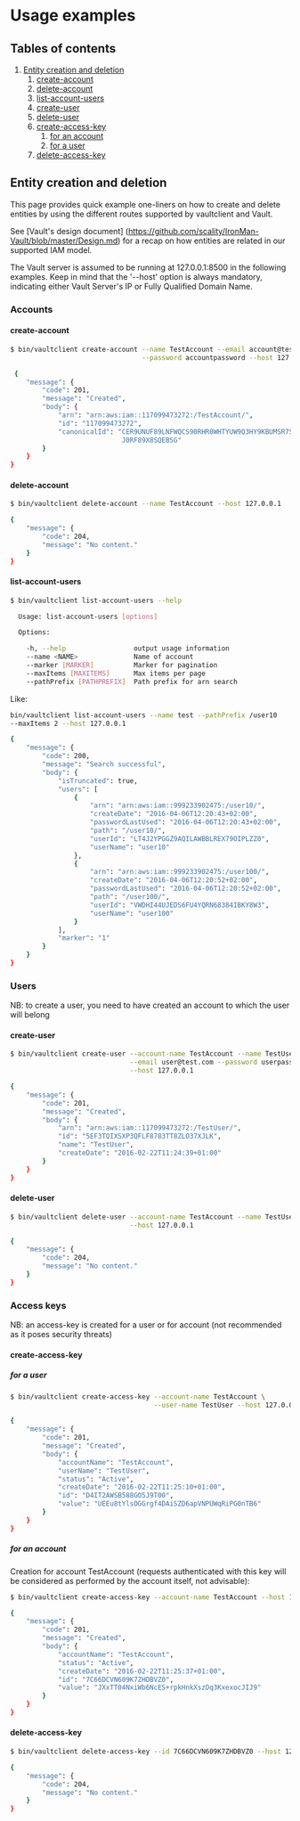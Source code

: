 # Usage examples

## Tables of contents

1. [Entity creation and deletion](#entity-creation-and-deletion)
    1. [create-account](#create-account)
    2. [delete-account](#delete-account)
    3. [list-account-users](#list-account-users)
    4. [create-user](#create-user)
    5. [delete-user](#delete-user)
    6. [create-access-key](#create-access-key)
        1. [for an account](#for-an-account)
        2. [for a user](#for-a-user)
    7. [delete-access-key](#delete-access-key)

## Entity creation and deletion

This page provides quick example one-liners on how to create and delete entities
by using the different routes supported by vaultclient and Vault.

See [Vault's design document]
(https://github.com/scality/IronMan-Vault/blob/master/Design.md) for a recap
on how entities are related in our supported IAM model.

The Vault server is assumed to be running at 127.0.0.1:8500 in the following
examples. Keep in mind that the '--host' option is always mandatory, indicating
either Vault Server's IP or Fully Qualified Domain Name.

### Accounts

#### create-account

```sh
$ bin/vaultclient create-account --name TestAccount --email account@test.com \
                                 --password accountpassword --host 127.0.0.1

 {
    "message": {
        "code": 201,
        "message": "Created",
        "body": {
            "arn": "arn:aws:iam::117099473272:/TestAccount/",
            "id": "117099473272",
            "canonicalId": "CER9UNUF89LNFWQCS90RHR0WHTYUW9Q3HY9KBUMSR75V9B4VXG \
                            J0RF89X8SQEBSG"
        }
    }
}
```

#### delete-account

```sh
$ bin/vaultclient delete-account --name TestAccount --host 127.0.0.1

{
    "message": {
        "code": 204,
        "message": "No content."
    }
}
```

#### list-account-users

```sh
$ bin/vaultclient list-account-users --help

  Usage: list-account-users [options]

  Options:

    -h, --help                 output usage information
    --name <NAME>              Name of account
    --marker [MARKER]          Marker for pagination
    --maxItems [MAXITEMS]      Max items per page
    --pathPrefix [PATHPREFIX]  Path prefix for arn search

```

Like:

```sh
bin/vaultclient list-account-users --name test --pathPrefix /user10
--maxItems 2 --host 127.0.0.1

{
    "message": {
        "code": 200,
        "message": "Search successful",
        "body": {
            "isTruncated": true,
            "users": [
                {
                    "arn": "arn:aws:iam::999233902475:/user10/",
                    "createDate": "2016-04-06T12:20:43+02:00",
                    "passwordLastUsed": "2016-04-06T12:20:43+02:00",
                    "path": "/user10/",
                    "userId": "LT4J2YPGGZ9AQILAWBBLREX79OIPLZZ0",
                    "userName": "user10"
                },
                {
                    "arn": "arn:aws:iam::999233902475:/user100/",
                    "createDate": "2016-04-06T12:20:52+02:00",
                    "passwordLastUsed": "2016-04-06T12:20:52+02:00",
                    "path": "/user100/",
                    "userId": "VWDHI44UJEDS6FU4YQRN68384IBKY8W3",
                    "userName": "user100"
                }
            ],
            "marker": "1"
        }
    }
}
```

### Users

NB: to create a user, you need to have created an account to which the user
will belong

#### create-user

```sh
$ bin/vaultclient create-user --account-name TestAccount --name TestUser \
                              --email user@test.com --password userpassword \
                              --host 127.0.0.1

{
    "message": {
        "code": 201,
        "message": "Created",
        "body": {
            "arn": "arn:aws:iam::117099473272:/TestUser/",
            "id": "5EF3TQIXSXP3QFLF8783TT8ZLO37XJLK",
            "name": "TestUser",
            "createDate": "2016-02-22T11:24:39+01:00"
        }
    }
}
```

#### delete-user

```sh
$ bin/vaultclient delete-user --account-name TestAccount --name TestUser \
                              --host 127.0.0.1

{
    "message": {
        "code": 204,
        "message": "No content."
    }
}
```

### Access keys

NB: an access-key is created for a user or for account (not recommended as
it poses security threats)

#### create-access-key

##### for a user

```sh
$ bin/vaultclient create-access-key --account-name TestAccount \
                                    --user-name TestUser --host 127.0.0.1

{
    "message": {
        "code": 201,
        "message": "Created",
        "body": {
            "accountName": "TestAccount",
            "userName": "TestUser",
            "status": "Active",
            "createDate": "2016-02-22T11:25:10+01:00",
            "id": "D4IT2AWSB588GO5J9T00",
            "value": "UEEu8tYlsOGGrgf4DAiSZD6apVNPUWqRiPG0nTB6"
        }
    }
}
```

##### for an account

Creation for account TestAccount (requests authenticated with this key will
be considered as performed by the account itself, not advisable):

```sh
$ bin/vaultclient create-access-key --account-name TestAccount --host 127.0.0.1

{
    "message": {
        "code": 201,
        "message": "Created",
        "body": {
            "accountName": "TestAccount",
            "status": "Active",
            "createDate": "2016-02-22T11:25:37+01:00",
            "id": "7C66DCVN609K7ZHDBVZ0",
            "value": "JXxTT04NxiWb6NcES+rpkHnkXszDq3KxexocJIJ9"
        }
    }
}
```

#### delete-access-key

```sh
$ bin/vaultclient delete-access-key --id 7C66DCVN609K7ZHDBVZ0 --host 127.0.0.1

{
    "message": {
        "code": 204,
        "message": "No content."
    }
}
```
